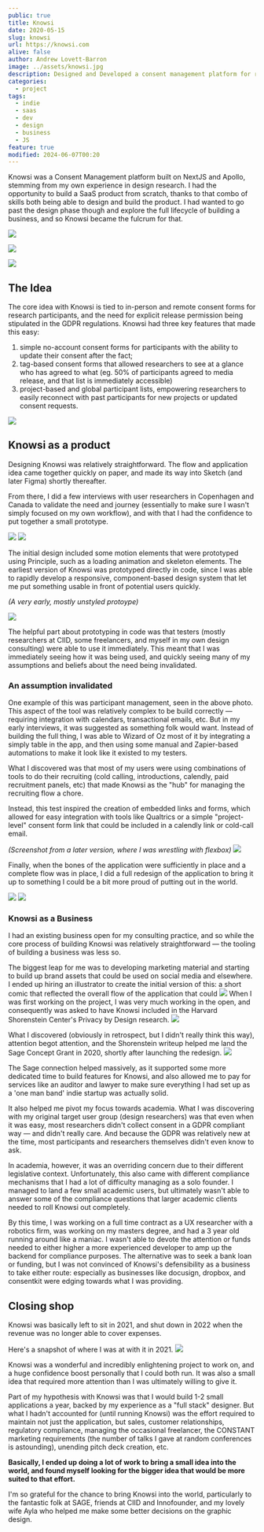 ```yaml
---
public: true
title: Knowsi
date: 2020-05-15
slug: knowsi
url: https://knowsi.com
alive: false
author: Andrew Lovett-Barron
image: ../assets/knowsi.jpg
description: Designed and Developed a consent management platform for researchers, run as a mostly break even SaaS business that closed in 2022. Awarded the Sage Publishing Concept Grant for 2020.
categories:
  - project
tags:
  - indie
  - saas
  - dev
  - design
  - business
  - JS
feature: true
modified: 2024-06-07T00:20
---
```


Knowsi was a Consent Management platform built on NextJS and Apollo, stemming from my own experience in design research. I had the opportunity to build a SaaS product from scratch, thanks to that combo of skills both being able to design and build the product. I had wanted to go past the design phase though and explore the full lifecycle of building a business, and so Knowsi became the fulcrum for that.

![](../_assets/knowsi-3.png)

![](../_assets/knowsi-2.png)

![](../_assets/knowsi-1.png)

## The Idea

The core idea with Knowsi is tied to in-person and remote consent forms for research participants, and the need for explicit release permission being stipulated in the GDPR regulations. Knowsi had three key features that made this easy:

1. simple no-account consent forms for participants with the ability to update their consent after the fact;
2. tag-based consent forms that allowed researchers to see at a glance who has agreed to what (eg. 50% of participants agreed to media release, and that list is immediately accessible)
3. project-based and global participant lists, empowering researchers to easily reconnect with past participants for new projects or updated consent requests.

![](../_assets/knowsi-consent-flow-1.jpg)

## Knowsi as a product

Designing Knowsi was relatively straightforward. The flow and application idea came together quickly on paper, and made its way into Sketch (and later Figma) shortly thereafter.

From there, I did a few interviews with user researchers in Copenhagen and Canada to validate the need and journey (essentially to make sure I wasn't simply focused on my own workflow), and with that I had the confidence to put together a small prototype.

![](../_assets/knowsi-db-model-1.jpeg)
![](../_assets/knowsi-sketch-1.jpeg)

The initial design included some motion elements that were prototyped using Principle, such as a loading animation and skeleton elements. The earliest version of Knowsi was prototyped directly in code, since I was able to rapidly develop a responsive, component-based design system that let me put something usable in front of potential users quickly.

_(A very early, mostly unstyled protoype)_

![](../_assets/knowsi-early-dashboard-1.png)

The helpful part about prototyping in code was that testers (mostly researchers at CIID, some freelancers, and myself in my own design consulting) were able to use it immediately. This meant that I was immediately seeing how it was being used, and quickly seeing many of my assumptions and beliefs about the need being invalidated.

### An assumption invalidated

One example of this was participant management, seen in the above photo. This aspect of the tool was relatively complex to be build correctly — requiring integration with calendars, transactional emails, etc. But in my early interviews, it was suggested as something folk would want. Instead of building the full thing, I was able to Wizard of Oz most of it by integrating a simply table in the app, and then using some manual and Zapier-based automations to make it look like it existed to my testers.

What I discovered was that most of my users were using combinations of tools to do their recruiting (cold calling, introductions, calendly, paid recruitment panels, etc) that made Knowsi as the "hub" for managing the recruiting flow a chore.

Instead, this test inspired the creation of embedded links and forms, which allowed for easy integration with tools like Qualtrics or a simple "project-level" consent form link that could be included in a calendly link or cold-call email.

_(Screenshot from a later version, where I was wrestling with flexbox)_
![](../_assets/knowsi-later-proto-1.png)

Finally, when the bones of the application were sufficiently in place and a complete flow was in place, I did a full redesign of the application to bring it up to something I could be a bit more proud of putting out in the world.

![](../_assets/knowsi-redesign-1.png)
![](../_assets/knowsi-forms-1.png)

### Knowsi as a Business

I had an existing business open for my consulting practice, and so while the core process of building Knowsi was relatively straightforward — the tooling of building a business was less so.

The biggest leap for me was to developing marketing material and starting to build up brand assets that could be used on social media and elsewhere. I ended up hiring an illustrator to create the initial version of this: a short comic that reflected the overall flow of the application that could
![](../_assets/knowsi-comic-1.jpg)
When I was first working on the project, I was very much working in the open, and consequently was asked to have Knowsi included in the Harvard Shorenstein Center's Privacy by Design research.
![](../_assets/knowsi-shorenstein-1.png)

What I discovered (obviously in retrospect, but I didn't really think this way), attention begot attention, and the Shorenstein writeup helped me land the Sage Concept Grant in 2020, shortly after launching the redesign.
![](../_assets/knowsi-sage-1.png)

The Sage connection helped massively, as it supported some more dedicated time to build features for Knowsi, and also allowed me to pay for services like an auditor and lawyer to make sure everything I had set up as a 'one man band' indie startup was actually solid.

It also helped me pivot my focus towards academia. What I was discovering with my original target user group (design researchers) was that even when it was easy, most researchers didn't collect consent in a GDPR compliant way — and didn't really care. And because the GDPR was relatively new at the time, most participants and researchers themselves didn't even know to ask.

In academia, however, it was an overriding concern due to their different legislative context. Unfortunately, this also came with different compliance mechanisms that I had a lot of difficulty managing as a solo founder. I managed to land a few small academic users, but ultimately wasn't able to answer some of the compliance questions that larger academic clients needed to roll Knowsi out completely.

By this time, I was working on a full time contract as a UX researcher with a robotics firm, was working on my masters degree, and had a 3 year old running around like a maniac. I wasn't able to devote the attention or funds needed to either higher a more experienced developer to amp up the backend for compliance purposes. The alternative was to seek a bank loan or funding, but I was not convinced of Knowsi's defensibility as a business to take either route: especially as businesses like docusign, dropbox, and consentkit were edging towards what I was providing.

## Closing shop

Knowsi was basically left to sit in 2021, and shut down in 2022 when the revenue was no longer able to cover expenses.

Here's a snapshot of where I was at with it in 2021.
![](../_assets/knowsi-stats-1.png)

Knowsi was a wonderful and incredibly enlightening project to work on, and a huge confidence boost personally that I could both run. It was also a small idea that required more attention than I was ultimately willing to give it.

Part of my hypothesis with Knowsi was that I would build 1-2 small applications a year, backed by my experience as a "full stack" designer. But what I hadn't accounted for (until running Knowsi) was the effort required to maintain not just the application, but sales, customer relationships, regulatory compliance, managing the occasional freelancer, the CONSTANT marketing requirements (the number of talks I gave at random conferences is astounding), unending pitch deck creation, etc.

**Basically, I ended up doing a lot of work to bring a small idea into the world, and found myself looking for the bigger idea that would be more suited to that effort.**

I'm so grateful for the chance to bring Knowsi into the world, particularly to the fantastic folk at SAGE, friends at CIID and Innofounder, and my lovely wife Ayla who helped me make some better decisions on the graphic design.
